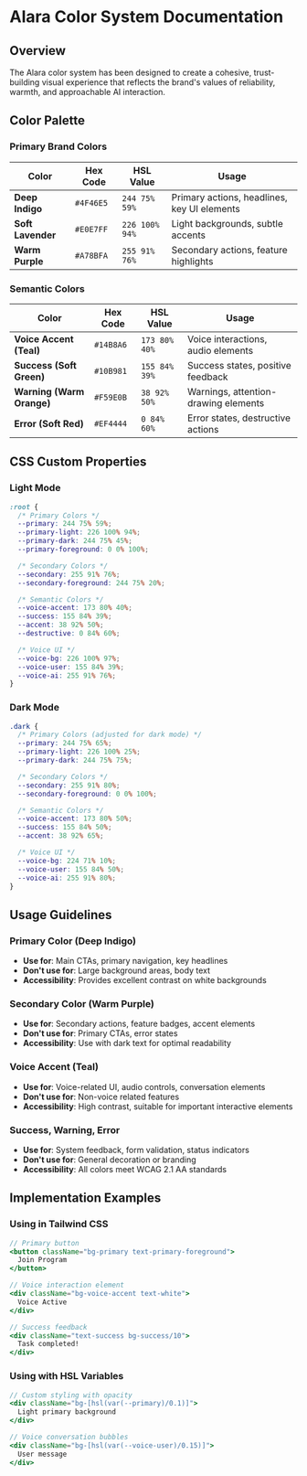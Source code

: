 # Alara Color System Documentation

## Overview

The Alara color system has been designed to create a cohesive, trust-building visual experience that reflects the brand's values of reliability, warmth, and approachable AI interaction.

## Color Palette

### Primary Brand Colors

| Color | Hex Code | HSL Value | Usage |
|-------|----------|-----------|--------|
| **Deep Indigo** | `#4F46E5` | `244 75% 59%` | Primary actions, headlines, key UI elements |
| **Soft Lavender** | `#E0E7FF` | `226 100% 94%` | Light backgrounds, subtle accents |
| **Warm Purple** | `#A78BFA` | `255 91% 76%` | Secondary actions, feature highlights |

### Semantic Colors

| Color | Hex Code | HSL Value | Usage |
|-------|----------|-----------|--------|
| **Voice Accent (Teal)** | `#14B8A6` | `173 80% 40%` | Voice interactions, audio elements |
| **Success (Soft Green)** | `#10B981` | `155 84% 39%` | Success states, positive feedback |
| **Warning (Warm Orange)** | `#F59E0B` | `38 92% 50%` | Warnings, attention-drawing elements |
| **Error (Soft Red)** | `#EF4444` | `0 84% 60%` | Error states, destructive actions |

## CSS Custom Properties

### Light Mode
```css
:root {
  /* Primary Colors */
  --primary: 244 75% 59%;
  --primary-light: 226 100% 94%;
  --primary-dark: 244 75% 45%;
  --primary-foreground: 0 0% 100%;

  /* Secondary Colors */
  --secondary: 255 91% 76%;
  --secondary-foreground: 244 75% 20%;

  /* Semantic Colors */
  --voice-accent: 173 80% 40%;
  --success: 155 84% 39%;
  --accent: 38 92% 50%;
  --destructive: 0 84% 60%;

  /* Voice UI */
  --voice-bg: 226 100% 97%;
  --voice-user: 155 84% 39%;
  --voice-ai: 255 91% 76%;
}
```

### Dark Mode
```css
.dark {
  /* Primary Colors (adjusted for dark mode) */
  --primary: 244 75% 65%;
  --primary-light: 226 100% 25%;
  --primary-dark: 244 75% 75%;

  /* Secondary Colors */
  --secondary: 255 91% 80%;
  --secondary-foreground: 0 0% 100%;

  /* Semantic Colors */
  --voice-accent: 173 80% 50%;
  --success: 155 84% 50%;
  --accent: 38 92% 65%;

  /* Voice UI */
  --voice-bg: 224 71% 10%;
  --voice-user: 155 84% 50%;
  --voice-ai: 255 91% 80%;
}
```

## Usage Guidelines

### Primary Color (Deep Indigo)
- **Use for**: Main CTAs, primary navigation, key headlines
- **Don't use for**: Large background areas, body text
- **Accessibility**: Provides excellent contrast on white backgrounds

### Secondary Color (Warm Purple)
- **Use for**: Secondary actions, feature badges, accent elements
- **Don't use for**: Primary CTAs, error states
- **Accessibility**: Use with dark text for optimal readability

### Voice Accent (Teal)
- **Use for**: Voice-related UI, audio controls, conversation elements
- **Don't use for**: Non-voice related features
- **Accessibility**: High contrast, suitable for important interactive elements

### Success, Warning, Error
- **Use for**: System feedback, form validation, status indicators
- **Don't use for**: General decoration or branding
- **Accessibility**: All colors meet WCAG 2.1 AA standards

## Implementation Examples

### Using in Tailwind CSS
```jsx
// Primary button
<button className="bg-primary text-primary-foreground">
  Join Program
</button>

// Voice interaction element
<div className="bg-voice-accent text-white">
  Voice Active
</div>

// Success feedback
<div className="text-success bg-success/10">
  Task completed!
</div>
```

### Using with HSL Variables
```jsx
// Custom styling with opacity
<div className="bg-[hsl(var(--primary)/0.1)]">
  Light primary background
</div>

// Voice conversation bubbles
<div className="bg-[hsl(var(--voice-user)/0.15)]">
  User message
</div>
```

